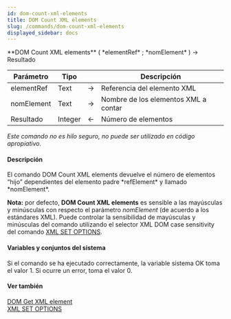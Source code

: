 ```yaml
---
id: dom-count-xml-elements
title: DOM Count XML elements
slug: /commands/dom-count-xml-elements
displayed_sidebar: docs
---
```


<!--REF #_command_.DOM Count XML elements.Syntax-->**DOM Count XML elements** ( *elementRef* ; *nomElement* ) -> Resultado<!-- END REF-->
<!--REF #_command_.DOM Count XML elements.Params-->
| Parámetro | Tipo |  | Descripción |
| --- | --- | --- | --- |
| elementRef | Text | &#8594;  | Referencia del elemento XML |
| nomElement | Text | &#8594;  | Nombre de los elementos XML a contar |
| Resultado | Integer | &#8592; | Número de elementos |

<!-- END REF-->

*Este comando no es hilo seguro, no puede ser utilizado en código apropiativo.*


#### Descripción 

<!--REF #_command_.DOM Count XML elements.Summary-->El comando DOM Count XML elements devuelve el número de elementos “hijo” dependientes del elemento padre *refElement* y llamado *nomElement*.<!-- END REF-->

**Nota:** por defecto, **DOM Count XML elements** es sensible a las mayúsculas y minúsculas con respecto el parámetro *nomElement* (de acuerdo a los estándares XML). Puede controlar la sensibilidad de mayúsculas y minúsculas del comando utilizando el selector XML DOM case sensitivity del comando [XML SET OPTIONS](xml-set-options.md). 

#### Variables y conjuntos del sistema 

Si el comando se ha ejecutado correctamente, la variable sistema OK toma el valor 1\. Si ocurre un error, toma el valor 0.

#### Ver también 

[DOM Get XML element](dom-get-xml-element.md)  
[XML SET OPTIONS](xml-set-options.md)  